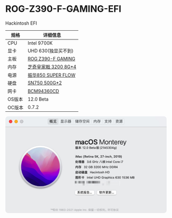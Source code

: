 # ROG-Z390-F-GAMING-EFI
Hackintosh EFI

|  规格   | 详细信息  |
|  ----  | ----  |
| CPU  | Intel 9700K |
| 显卡  | UHD 630(独显买不到) |
| 主板  | [ROG Z390-F GAMING](https://rog.asus.com.cn/motherboards/rog-strix/rog-strix-z390-f-gaming-model/) |
| 内存  | [芝奇皇家戟 3200 8G*4](https://www.gskill.com/tw/product//203/300/1552463366/F4-3200C16D-16GTRS) |
| 电源  | [振华850 SUPER FLOW](https://item.jd.com/100008555706.html) |
| 硬盘  | [SN750 500G*2](https://item.jd.com/100003226990.html) |
| 网卡  | [BCM94360CD](https://item.jd.com/10021401339167.html) |
| OS版本  | 12.0 Beta |
| OC版本  | 0.7.2 |
![about](./Xnip2021-08-19_10-34-23.jpg)
